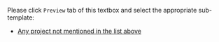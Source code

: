 Please click `Preview` tab of this textbox and select the appropriate
sub-template:

- [Any project not mentioned in the list above](?expand=1&template=pull_request_to_any_project.md)
